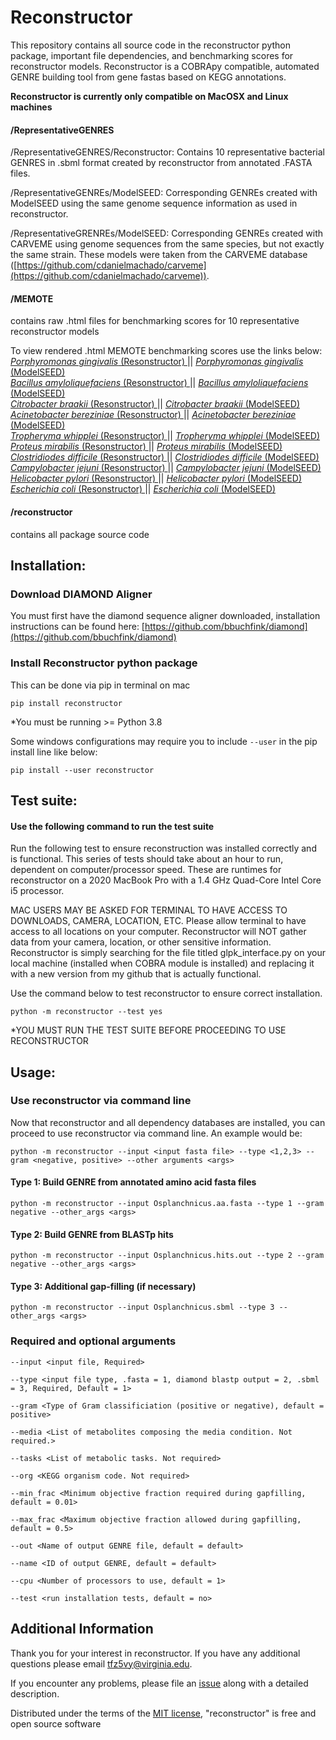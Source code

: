 # Reconstructor
This repository contains all source code in the reconstructor python package, important file dependencies, and benchmarking scores for reconstructor models. Reconstructor is a COBRApy compatible, automated GENRE building tool from gene fastas based on KEGG annotations.

****Reconstructor is currently only compatible on MacOSX and Linux machines****
#### /RepresentativeGENRES
/RepresentativeGENRES/Reconstructor: Contains 10 representative bacterial GENRES in .sbml format created by reconstructor from annotated .FASTA files.

/RepresentativeGENREs/ModelSEED: Corresponding GENREs created with ModelSEED using the same genome sequence information as used in reconstructor. 

/RepresentativeGRENREs/ModelSEED: Corresponding GENREs created with CARVEME using genome sequences from the same species, but not exactly the same strain. These models were taken from the CARVEME database ([https://github.com/cdanielmachado/carveme](https://github.com/cdanielmachado/carveme)).

#### /MEMOTE
contains raw .html files for benchmarking scores for 10 representative reconstructor models

To view rendered .html MEMOTE benchmarking scores use the links below:  
[ *Porphyromonas gingivalis* (Resonstructor) ](https://emmamglass.github.io/ReconstructorMEMOTE.io/837.83.sbml.html) || [ *Porphyromonas gingivalis* (ModelSEED) ](https://emmamglass.github.io/ReconstructorMEMOTE.io/837.83MS.html)   
[ *Bacillus amyloliquefaciens* (Resonstructor) ](https://emmamglass.github.io/ReconstructorMEMOTE.io/1390.556.sbml.html) || [ *Bacillus amyloliquefaciens* (ModelSEED) ](https://emmamglass.github.io/ReconstructorMEMOTE.io/1390.556MS.html)  
[ *Citrobacter braakii* (Resonstructor) ](https://emmamglass.github.io/ReconstructorMEMOTE.io/57706.84.sbml.html) || [ *Citrobacter braakii* (ModelSEED) ](https://emmamglass.github.io/ReconstructorMEMOTE.io/57706.84MS.html)  
[ *Acinetobacter bereziniae* (Resonstructor) ](https://emmamglass.github.io/ReconstructorMEMOTE.io/106648.24.sbml.html) || [ *Acinetobacter bereziniae* (ModelSEED) ](https://emmamglass.github.io/ReconstructorMEMOTE.io/106648.24MS.html)  
[ *Tropheryma whipplei* (Resonstructor) ](https://emmamglass.github.io/ReconstructorMEMOTE.io/218496.4.sbml.html) || [ *Tropheryma whipplei* (ModelSEED) ](https://emmamglass.github.io/ReconstructorMEMOTE.io/218496.4MS.html)  
[ *Proteus mirabilis* (Resonstructor) ](https://emmamglass.github.io/ReconstructorMEMOTE.io/529507.6.sbml.html) || [ *Proteus mirabilis* (ModelSEED) ](https://emmamglass.github.io/ReconstructorMEMOTE.io/529507.6MS.html)  
[ *Clostridiodes difficile* (Resonstructor) ](https://emmamglass.github.io/ReconstructorMEMOTE.io/699034.5.sbml.html) || [ *Clostridiodes difficile* (ModelSEED) ](https://emmamglass.github.io/ReconstructorMEMOTE.io/699034.5MS.html)  
[ *Campylobacter jejuni* (Resonstructor) ](https://emmamglass.github.io/ReconstructorMEMOTE.io/1349827.3.sbml.html) || [ *Campylobacter jejuni* (ModelSEED) ](https://emmamglass.github.io/ReconstructorMEMOTE.io/1349827.3MS.html)  
[ *Helicobacter pylori* (Resonstructor) ](https://emmamglass.github.io/ReconstructorMEMOTE.io/1382925.3.sbml.html) || [ *Helicobacter pylori* (ModelSEED) ](https://emmamglass.github.io/ReconstructorMEMOTE.io/1382925.3MS.html)  
[ *Escherichia coli* (Resonstructor) ](https://emmamglass.github.io/ReconstructorMEMOTE.io/2848143.3.sbml.html) || [ *Escherichia coli* (ModelSEED) ](https://emmamglass.github.io/ReconstructorMEMOTE.io/2848143.3MS.html)  

#### /reconstructor
contains all package source code

## Installation:
### Download DIAMOND Aligner
You must first have the diamond sequence aligner downloaded, installation instructions can be found here: [https://github.com/bbuchfink/diamond](https://github.com/bbuchfink/diamond)

### Install Reconstructor python package
This can be done via pip in terminal on mac

```
pip install reconstructor
```

*You must be running >= Python 3.8

Some windows configurations may require you to include ``` --user ``` in the pip install line like below:
```
pip install --user reconstructor
```

## Test suite:
#### Use the following command to run the test suite
Run the following test to ensure reconstruction was installed correctly and is functional. This series of tests should take about an hour to run, dependent on computer/processor speed. These are runtimes for reconstructor on a 2020 MacBook Pro with a 1.4 GHz Quad-Core Intel Core i5 processor.

MAC USERS MAY BE ASKED FOR TERMINAL TO HAVE ACCESS TO DOWNLOADS, CAMERA, LOCATION, ETC. Please allow terminal to have access to all locations on your computer. Reconstructor will NOT gather data from your camera, location, or other sensitive information. Reconstructor is simply searching for the file titled glpk_interface.py on your local machine (installed when COBRA module is installed) and replacing it with a new version from my github that is actually functional.

Use the command below to test reconstructor to ensure correct installation. 

```
python -m reconstructor --test yes
```
*YOU MUST RUN THE TEST SUITE BEFORE PROCEEDING TO USE RECONSTRUCTOR

## Usage:
### Use reconstructor via command line
Now that reconstructor and all dependency databases are installed, you can proceed to use reconstructor via command line. An example would be:
```
python -m reconstructor --input <input fasta file> --type <1,2,3> --gram <negative, positive> --other arguments <args>
```
#### Type 1: Build GENRE from annotated amino acid fasta files
```
python -m reconstructor --input Osplanchnicus.aa.fasta --type 1 --gram negative --other_args <args>
```

#### Type 2: Build GENRE from BLASTp hits
```
python -m reconstructor --input Osplanchnicus.hits.out --type 2 --gram negative --other_args <args>
```

#### Type 3: Additional gap-filling (if necessary)
```
python -m reconstructor --input Osplanchnicus.sbml --type 3 --other_args <args>
```
### Required and optional arguments
```
--input <input file, Required>
```
```
--type <input file type, .fasta = 1, diamond blastp output = 2, .sbml = 3, Required, Default = 1> 
```
```
--gram <Type of Gram classificiation (positive or negative), default = positive>
```
```
--media <List of metabolites composing the media condition. Not required.>
```
```
--tasks <List of metabolic tasks. Not required>
```
```
--org <KEGG organism code. Not required>
```
```
--min_frac <Minimum objective fraction required during gapfilling, default = 0.01>
```
```
--max_frac <Maximum objective fraction allowed during gapfilling, default = 0.5>
```
```
--out <Name of output GENRE file, default = default>
```
```
--name <ID of output GENRE, default = default>
```
```
--cpu <Number of processors to use, default = 1>
```

```
--test <run installation tests, default = no>
```
## Additional Information
Thank you for your interest in reconstructor. If you have any additional questions please email tfz5vy@virginia.edu.

If you encounter any problems, please file an [issue](https://github.com/emmamglass/reconstructor/issues) along with a detailed description.

Distributed under the terms of the [MIT license](https://github.com/emmamglass/reconstructor/blob/main/reconstructor/LICENSE), "reconstructor" is free and open source software
